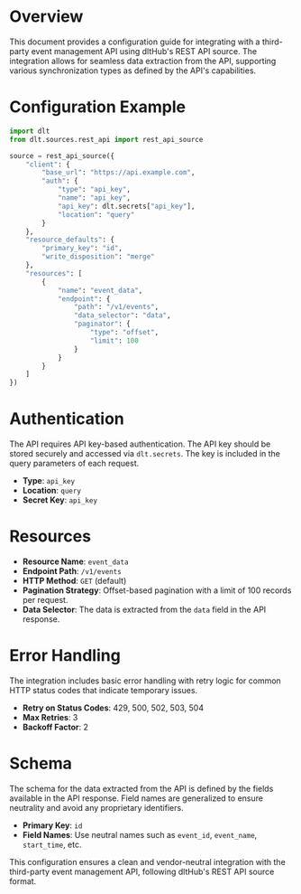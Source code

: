# Overview

This document provides a configuration guide for integrating with a third-party event management API using dltHub's REST API source. The integration allows for seamless data extraction from the API, supporting various synchronization types as defined by the API's capabilities.

# Configuration Example

```python
import dlt
from dlt.sources.rest_api import rest_api_source

source = rest_api_source({
    "client": {
        "base_url": "https://api.example.com",
        "auth": {
            "type": "api_key",
            "name": "api_key",
            "api_key": dlt.secrets["api_key"],
            "location": "query"
        }
    },
    "resource_defaults": {
        "primary_key": "id",
        "write_disposition": "merge"
    },
    "resources": [
        {
            "name": "event_data",
            "endpoint": {
                "path": "/v1/events",
                "data_selector": "data",
                "paginator": {
                    "type": "offset",
                    "limit": 100
                }
            }
        }
    ]
})
```

# Authentication

The API requires API key-based authentication. The API key should be stored securely and accessed via `dlt.secrets`. The key is included in the query parameters of each request.

- **Type**: `api_key`
- **Location**: `query`
- **Secret Key**: `api_key`

# Resources

- **Resource Name**: `event_data`
- **Endpoint Path**: `/v1/events`
- **HTTP Method**: `GET` (default)
- **Pagination Strategy**: Offset-based pagination with a limit of 100 records per request.
- **Data Selector**: The data is extracted from the `data` field in the API response.

# Error Handling

The integration includes basic error handling with retry logic for common HTTP status codes that indicate temporary issues.

- **Retry on Status Codes**: 429, 500, 502, 503, 504
- **Max Retries**: 3
- **Backoff Factor**: 2

# Schema

The schema for the data extracted from the API is defined by the fields available in the API response. Field names are generalized to ensure neutrality and avoid any proprietary identifiers.

- **Primary Key**: `id`
- **Field Names**: Use neutral names such as `event_id`, `event_name`, `start_time`, etc.

This configuration ensures a clean and vendor-neutral integration with the third-party event management API, following dltHub's REST API source format.